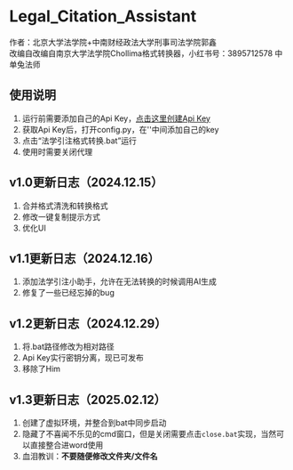# Legal_Citation_Assistant
作者：北京大学法学院+中南财经政法大学刑事司法学院郭鑫  
改编自改编自南京大学法学院Chollima格式转换器，小红书号：3895712578 中单兔法师

## 使用说明
1. 运行前需要添加自己的Api Key，[点击这里创建Api Key](https://bailian.console.aliyun.com/?apiKey=1#/api-key)
2. 获取Api Key后，打开config.py，在''中间添加自己的key
3. 点击“法学引注格式转换.bat”运行
4. 使用时需要关闭代理
## v1.0更新日志（2024.12.15）
1. 合并格式清洗和转换格式
2. 修改一键复制提示方式
3. 优化UI
## v1.1更新日志（2024.12.16）
1. 添加法学引注小助手，允许在无法转换的时候调用AI生成
2. 修复了一些已经忘掉的bug
## v1.2更新日志（2024.12.29）
1. 将.bat路径修改为相对路径
2. Api Key实行密钥分离，现已可发布
3. 移除了Him
## v1.3更新日志（2025.02.12）
1. 创建了虚拟环境，并整合到bat中同步启动
2. 隐藏了不喜闻不乐见的cmd窗口，但是关闭需要点击`close.bat`实现，当然可以直接整合进word使用
3. 血泪教训：**不要随便修改文件夹/文件名**
